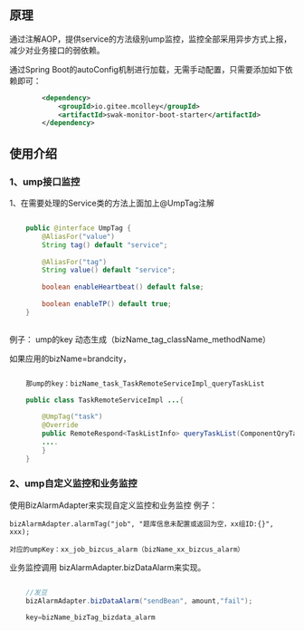 ## 原理
通过注解AOP，提供service的方法级别ump监控，监控全部采用异步方式上报，减少对业务接口的弱依赖。

通过Spring Boot的autoConfig机制进行加载，无需手动配置，只需要添加如下依赖即可：

```xml
        <dependency>
            <groupId>io.gitee.mcolley</groupId>
            <artifactId>swak-monitor-boot-starter</artifactId>
        </dependency>
```


## 使用介绍

### 1、ump接口监控

1、在需要处理的Service类的方法上面加上@UmpTag注解
	
```java

	public @interface UmpTag {
		@AliasFor("value")
		String tag() default "service";
	
		@AliasFor("tag")
		String value() default "service";
	
		boolean enableHeartbeat() default false;
	
		boolean enableTP() default true;
	}
	
```

例子： ump的key 动态生成（bizName_tag_className_methodName）

如果应用的bizName=brandcity，
	
```java

	那ump的key：bizName_task_TaskRemoteServiceImpl_queryTaskList
	
	public class TaskRemoteServiceImpl ...{

		@UmpTag("task")
		@Override
		public RemoteRespond<TaskListInfo> queryTaskList(ComponentQryTaskRequest param, Predicate<BaseTaskVo> predicate) {
		....
		}
	}
```

### 2、ump自定义监控和业务监控

使用BizAlarmAdapter来实现自定义监控和业务监控
例子：
	
	bizAlarmAdapter.alarmTag("job", "题库信息未配置或返回为空，xx组ID:{}", xxx); 

	对应的umpKey：xx_job_bizcus_alarm（bizName_xx_bizcus_alarm）

业务监控调用 bizAlarmAdapter.bizDataAlarm来实现。

```java

	//发豆
	bizAlarmAdapter.bizDataAlarm("sendBean", amount,"fail");
	
	key=bizName_bizTag_bizdata_alarm
	
```